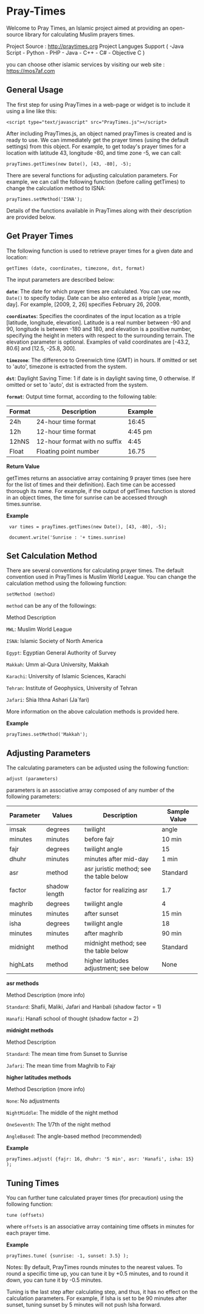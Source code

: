 Pray-Times
==========

Welcome to Pray Times, an Islamic project aimed at providing an open-source library for calculating Muslim prayers times.

Project Source : http://praytimes.org 
Project Languges Support ( -Java Script -  Python - PHP - Java - C++ - C# - Objective C )

you can choose other islamic services by visiting our web site : https://mos7af.com

## General Usage

The first step for using PrayTimes in a web-page or widget is to include it using a line like this:

` <script type="text/javascript" src="PrayTimes.js"></script> `

After including PrayTimes.js, an object named prayTimes is created and is ready to use. We can immediately get the prayer times (using the default settings) from this object. For example, to get today's prayer times for a location with latitude 43, longitude -80, and time zone -5, we can call:

`prayTimes.getTimes(new Date(), [43, -80], -5);`

There are several functions for adjusting calculation parameters. For example, we can call the following function (before calling getTimes) to change the calculation method to ISNA:

`prayTimes.setMethod('ISNA');`

Details of the functions available in PrayTimes along with their description are provided below.

## Get Prayer Times

The following function is used to retrieve prayer times for a given date and location:

`getTimes (date, coordinates, timezone, dst, format)`

The input parameters are described below:

**`date`**: The date for which prayer times are calculated. You can use `new Date()` to specify today. Date can be also entered as a triple [year, month, day]. For example, [2009, 2, 26] specifies February 26, 2009.


**`coordinates`**: Specifies the coordinates of the input location as a triple [latitude, longitude, elevation]. Latitude is a real number between -90 and 90, longitude is between -180 and 180, and elevation is a positive number, specifying the height in meters with respect to the surrounding terrain. The elevation parameter is optional. Examples of valid coordinates are [-43.2, 80.6] and [12.5, -25.8, 300].


**`timezone`**: The difference to Greenwich time (GMT) in hours. If omitted or set to 'auto', timezone is extracted from the system.

**`dst`**: Daylight Saving Time: 1 if date is in daylight saving time, 0 otherwise. If omitted or set to 'auto', dst is extracted from the system.

**`format`**: Output time format, according to the following table:

| Format | Description	| Example |
|--------|-------------|---------|
| 24h	| 24-hour time format	| 16:45 |
| 12h	| 12-hour time format	| 4:45 pm |
| 12hNS	| 12-hour format with no suffix  |	 4:45 |
| Float	| Floating point number	| 16.75 |


**Return Value**

getTimes returns an associative array containing 9 prayer times (see here for the list of times and their definition). Each time can be accessed thorough its name. For example, if the output of getTimes function is stored in an object times, the time for sunrise can be accessed through times.sunrise.

**Example**

``` 
 var times = prayTimes.getTimes(new Date(), [43, -80], -5);

 document.write('Sunrise : '+ times.sunrise)
```

## Set Calculation Method

There are several conventions for calculating prayer times. The default convention used in PrayTimes is Muslim World League. You can change the calculation method using the following function:

`setMethod (method)`

`method` can be any of the followings:

Method	Description

`MWL`:	 Muslim World League

`ISNA`:	 Islamic Society of North America

`Egypt`:	 Egyptian General Authority of Survey

`Makkah`:	 Umm al-Qura University, Makkah

`Karachi`:	 University of Islamic Sciences, Karachi

`Tehran`:	 Institute of Geophysics, University of Tehran

`Jafari`:	 Shia Ithna Ashari (Ja\`fari)

More information on the above calculation methods is provided here.


**Example**

 `prayTimes.setMethod('Makkah');`
 
 
## Adjusting Parameters

The calculating parameters can be adjusted using the following function:

`adjust (parameters)`

parameters is an associative array composed of any number of the following parameters:

| Parameter	| Values |	Description |	Sample Value |
|-----------|--------|-------------|--------------|
|   imsak	  | degrees  |	 twilight | angle	| 18 |
|  minutes	 | minutes | before fajr	| 10 min |
|    fajr 	 | degrees	| twilight angle	| 15 |
|   dhuhr	  | minutes	| minutes after mid-day	| 1 min |
| asr	| method	| asr juristic method; see the table below	| Standard |
| factor	| shadow length | factor for realizing asr	| 1.7 |
| maghrib	| degrees	| twilight angle	| 4 |
| minutes	| minutes | after sunset	| 15 min |
| isha	| degrees	| twilight angle	| 18 |
| minutes	| minutes | after maghrib	| 90 min |
| midnight	| method	| midnight method; see the table below	| Standard |
| highLats	| method |	higher latitudes adjustment; see below	| None |


**asr methods**

Method	Description (more info)

`Standard`:	 Shafii, Maliki, Jafari and Hanbali (shadow factor = 1)

`Hanafi`:	 Hanafi school of thought (shadow factor = 2)


**midnight methods**

Method	Description

`Standard`: The mean time from Sunset to Sunrise

`Jafari`:	 The mean time from Maghrib to Fajr


**higher latitudes methods**

Method	Description (more info)

`None`:	 No adjustments

`NightMiddle`:	 The middle of the night method

`OneSeventh`:	 The 1/7th of the night method

`AngleBased`:	 The angle-based method (recommended)



**Example**

`prayTimes.adjust( {fajr: 16, dhuhr: '5 min', asr: 'Hanafi', isha: 15} );`

## Tuning Times

You can further tune calculated prayer times (for precaution) using the following function:

`tune (offsets)`

where `offsets` is an associative array containing time offsets in minutes for each prayer time.


**Example**

`prayTimes.tune( {sunrise: -1, sunset: 3.5} );`

Notes:
By default, PrayTimes rounds minutes to the nearest values. To round a specific time up, you can tune it by +0.5 minutes, and to round it down, you can tune it by -0.5 minutes.

Tuning is the last step after calculating step, and thus, it has no effect on the calculation parameters. For example, if Isha is set to be 90 minutes after sunset, tuning sunset by 5 minutes will not push Isha forward.
